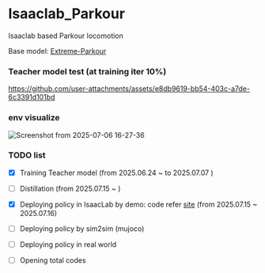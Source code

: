 # Isaaclab_Parkour
Isaaclab based Parkour locomotion 

Base model: [Extreme-Parkour](https://extreme-parkour.github.io/)


### Teacher model test (at training iter 10%)


https://github.com/user-attachments/assets/e8db9619-bb54-403c-a7de-6c3391d101bd


### env visualize 

![Screenshot from 2025-07-06 16-27-36](https://github.com/user-attachments/assets/9baa9a6c-63db-4703-ac95-f067c8f6e287)


### TODO list

* [x] Training Teacher model  (from 2025.06.24 ~ to 2025.07.07 )

* [ ] Distillation (from 2025.07.15 ~ )

* [x] Deploying policy in IsaacLab by demo: code refer [site](https://isaac-sim.github.io/IsaacLab/main/source/overview/showroom.html)  (from 2025.07.15 ~ 2025.07.16)

* [ ] Deploying policy by sim2sim (mujoco)

* [ ] Deploying policy in real world 

* [ ] Opening total codes 
